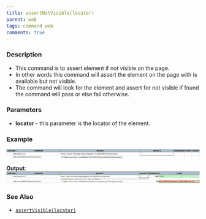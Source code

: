 ```yaml
---
title: assertNotVisible(locator)
parent: web
tags: command web
comments: true
---
```


### Description

- This command is to assert element if not visible on the page.
- In other words this command will assert the element on the page with is available but not visible.
- The command will look for the element and assert for not visible if found the command will pass or else fail otherwise.

### Parameters

- **locator** - this parameter is the locator of the element.

### Example

![](image/assertNotVisible_01.png)

**Output**:<br/>
![](image/assertNotVisible_02.png)

### See Also

- [`assertVisible(locator)`](assertVisible(locator).html)